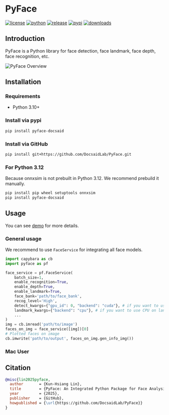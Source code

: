 # PyFace

[![license](https://img.shields.io/badge/license-Apache%202-dfd.svg)](./LICENSE)
[![python](https://img.shields.io/badge/python-3.10+-aff.svg)](./pyproject.toml)
[![release](https://img.shields.io/github/v/release/DocsaidLab/PyFace?color=ffa)](https://github.com/DocsaidLab/PyFace/releases)
[![pypi](https://img.shields.io/pypi/v/pyface_docsaid.svg)](https://pypi.org/project/pyface_docsaid/)
[![downloads](https://img.shields.io/pypi/dm/pyface_docsaid?color=9cf)](https://pypi.org/project/pyface_docsaid/)

## Introduction

PyFace is a Python library for face detection, face landmark, face depth, face recognition, etc.

![PyFace Overview](docs/teaser.jpg)

## Installation

### Requirements

- Python 3.10+

### Install via pypi

```bash
pip install pyface-docsaid
```

### Install via GitHub

```bash
pip install git+https://github.com/DocsaidLab/PyFace.git
```

### For Python 3.12

Because onnxsim is not prebuilt in Python 3.12. We recommend prebuild it manually.

```bash
pip install pip wheel setuptools onnxsim
pip install pyface-docsaid
```

## Usage

You can see [demo](demo) for more details.

### General usage

We recommend to use `FaceService` for integrating all face models.

```python
import capybara as cb
import pyface as pf

face_service = pf.FaceService(
    batch_size=1,
    enable_recognition=True,
    enable_depth=True,
    enable_landmark=True,
    face_bank='path/to/face_bank',
    recog_level='High',
    detect_kwargs={"gpu_id": 0, "backend": "cuda"}, # if you want to use GPU on detection
    landmark_kwargs={"backend": "cpu"}, # if you want to use CPU on landmark
    ...
)
img = cb.imread('path/to/image')
faces_on_img = face_service([img])[0]
# Plotted faces on image
cb.imwrite('path/to/output', faces_on_img.gen_info_img())
```

### Mac User

## Citation

```bibtex
@misc{lin2025pyface,
  author       = {Kun-Hsiang Lin},
  title        = {PyFace: An Integrated Python Package for Face Analysis},
  year         = {2025},
  publisher    = {GitHub},
  howpublished = {\url{https://github.com/DocsaidLab/PyFace}}
}
```
